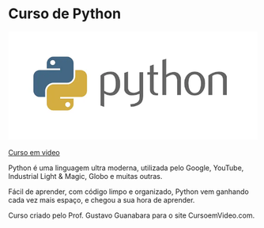 # Curso de Python

![python](image.png)

[Curso em video](https://youtube.com/playlist?list=PLHz_AreHm4dlKP6QQCekuIPky1CiwmdI6&si=qE1yBpE9hQvrvKZt)

Python é uma linguagem ultra moderna, utilizada pelo Google, YouTube, Industrial Light & Magic, Globo e muitas outras.

Fácil de aprender, com código limpo e organizado, Python vem ganhando cada vez mais espaço, e chegou a sua hora de aprender.

Curso criado pelo Prof. Gustavo Guanabara para o site CursoemVideo.com.
